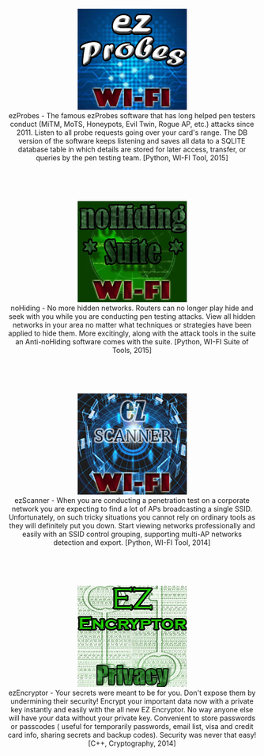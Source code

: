 <p align="center">


  <img src="https://github.com/ezzeldinadel/projects/blob/master/3.jpg?raw=true">
<br>
ezProbes - The famous ezProbes software that has long helped pen testers conduct (MiTM, MoTS, Honeypots, Evil Twin, Rogue AP, etc.) attacks since 2011. Listen to all probe requests going over your card's range. The DB version of the software keeps listening and saves all data to a SQLITE database table in which details are stored for later access, transfer, or queries by the pen testing team.
[Python, WI-FI Tool, 2015]


<br><br><br>






<p align="center">
 <img src="https://github.com/ezzeldinadel/projects/blob/master/4.jpg?raw=true">
<br>
noHiding - No more hidden networks. Routers can no longer play hide and seek with you while you are conducting pen testing attacks. View all hidden networks in your area no matter what techniques or strategies have been applied to hide them. More excitingly, along with the attack tools in the suite an Anti-noHiding software comes with the suite.
[Python, WI-FI Suite of Tools, 2015]




<br><br><br>




<p align="center">
 <img src="https://github.com/ezzeldinadel/projects/blob/master/2.jpg?raw=true">
<br>
ezScanner - When you are conducting a penetration test on a corporate network you are expecting to find a lot of APs broadcasting a single SSID. Unfortunately, on such tricky situations you cannot rely on ordinary tools as they will definitely put you down. Start viewing networks professionally and easily with an SSID control grouping, supporting multi-AP networks detection and export.
[Python, WI-FI Tool, 2014]



<br><br><br>


<p align="center">

 <img src="https://github.com/ezzeldinadel/projects/blob/master/1.jpg?raw=true">
<br>
ezEncryptor - Your secrets were meant to be for you. Don't expose them by undermining their security! Encrypt your important data now with a private key instantly and easily with the all new EZ Encryptor. No way anyone else will have your data without your private key. Convenient to store passwords or passcodes ( useful for temporarily passwords, email list, visa and credit card info, sharing secrets and backup codes). Security was never that easy!
[C++, Cryptography, 2014]
</p>
